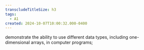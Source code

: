 ```yaml
---
transcludeTitleSize: h3
tags:
  - A1
created: 2024-10-07T10:00:32.000-0400
---
```

demonstrate the ability to use different data types, including one-dimensional arrays, in computer programs;